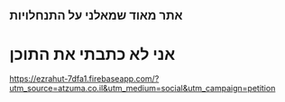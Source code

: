 ## אתר מאוד שמאלני על התנחלויות
# אני לא כתבתי את התוכן
https://ezrahut-7dfa1.firebaseapp.com/?utm_source=atzuma.co.il&utm_medium=social&utm_campaign=petition
